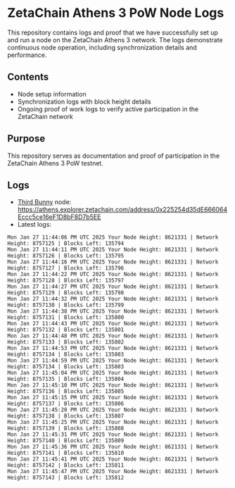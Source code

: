 # ZetaChain Athens 3 PoW Node Logs
This repository contains logs and proof that we have successfully set up and run a node on the ZetaChain Athens 3 network. The logs demonstrate continuous node operation, including synchronization details and performance.

## Contents
- Node setup information
- Synchronization logs with block height details
- Ongoing proof of work logs to verify active participation in the ZetaChain network

## Purpose
This repository serves as documentation and proof of participation in the ZetaChain Athens 3 PoW testnet.

## Logs

- [Third Bunny](https://thirdbunny.xyz/) node: https://athens.explorer.zetachain.com/address/0x225254d35dE666064Eccc5ce16eF1D8bF8D7b5EE
- Latest logs:
```
Mon Jan 27 11:44:06 PM UTC 2025 Your Node Height: 8621331 | Network Height: 8757125 | Blocks Left: 135794
Mon Jan 27 11:44:11 PM UTC 2025 Your Node Height: 8621331 | Network Height: 8757126 | Blocks Left: 135795
Mon Jan 27 11:44:16 PM UTC 2025 Your Node Height: 8621331 | Network Height: 8757127 | Blocks Left: 135796
Mon Jan 27 11:44:22 PM UTC 2025 Your Node Height: 8621331 | Network Height: 8757128 | Blocks Left: 135797
Mon Jan 27 11:44:27 PM UTC 2025 Your Node Height: 8621331 | Network Height: 8757129 | Blocks Left: 135798
Mon Jan 27 11:44:32 PM UTC 2025 Your Node Height: 8621331 | Network Height: 8757130 | Blocks Left: 135799
Mon Jan 27 11:44:38 PM UTC 2025 Your Node Height: 8621331 | Network Height: 8757131 | Blocks Left: 135800
Mon Jan 27 11:44:43 PM UTC 2025 Your Node Height: 8621331 | Network Height: 8757132 | Blocks Left: 135801
Mon Jan 27 11:44:48 PM UTC 2025 Your Node Height: 8621331 | Network Height: 8757133 | Blocks Left: 135802
Mon Jan 27 11:44:53 PM UTC 2025 Your Node Height: 8621331 | Network Height: 8757134 | Blocks Left: 135803
Mon Jan 27 11:44:59 PM UTC 2025 Your Node Height: 8621331 | Network Height: 8757134 | Blocks Left: 135803
Mon Jan 27 11:45:04 PM UTC 2025 Your Node Height: 8621331 | Network Height: 8757135 | Blocks Left: 135804
Mon Jan 27 11:45:10 PM UTC 2025 Your Node Height: 8621331 | Network Height: 8757136 | Blocks Left: 135805
Mon Jan 27 11:45:15 PM UTC 2025 Your Node Height: 8621331 | Network Height: 8757137 | Blocks Left: 135806
Mon Jan 27 11:45:20 PM UTC 2025 Your Node Height: 8621331 | Network Height: 8757138 | Blocks Left: 135807
Mon Jan 27 11:45:25 PM UTC 2025 Your Node Height: 8621331 | Network Height: 8757139 | Blocks Left: 135808
Mon Jan 27 11:45:31 PM UTC 2025 Your Node Height: 8621331 | Network Height: 8757140 | Blocks Left: 135809
Mon Jan 27 11:45:36 PM UTC 2025 Your Node Height: 8621331 | Network Height: 8757141 | Blocks Left: 135810
Mon Jan 27 11:45:41 PM UTC 2025 Your Node Height: 8621331 | Network Height: 8757142 | Blocks Left: 135811
Mon Jan 27 11:45:47 PM UTC 2025 Your Node Height: 8621331 | Network Height: 8757143 | Blocks Left: 135812
```
